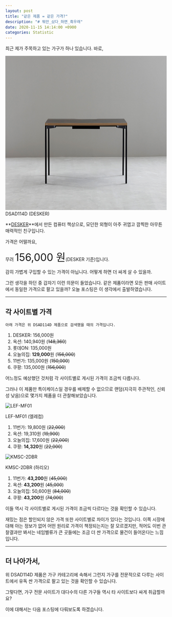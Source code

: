 ```yaml
---
layout: post
title: "같은 제품 = 같은 가격?"
description: "# 뭐만_샀다_하면_흑우래"
date: 2020-11-15 14:14:00 +0900
categories: Statistic 
---
```

최근 제가 주목하고 있는 가구가 하나 있습니다. 바로,

<img src="/assets/imgs/post_3/desk_1.jpg" alt="desk.jpg" title="DSAD114D" height=480>
DSAD114D (DESKER)

**[DESKER][site_desker]**에서 만든 컴퓨터 책상으로, 모던한 외형이 아주 귀엽고 깜찍한 아무튼 매력적인 친구입니다.

가격은 어떨까요, 

무려 <span style="font-size:32px">156,000 원</span>(DESKER 기준)입니다.

감히 가볍게 구입할 수 있는 가격이 아닙니다. 어떻게 하면 더 싸게 살 수 있을까.

그런 생각을 하던 중 갑자기 이런 의문이 들었습니다. 같은 제품이라면 모든 판매 사이트에서 동일한 가격으로 팔고 있을까? 오늘 포스팅은 이 생각에서 출발하였습니다.

---

## 각 사이트별 가격

    아래 가격은 위 DSAD114D 제품으로 검색했을 때의 가격입니다.

1. DESKER: 156,000원
2. 옥션: 140,940원 (~~148,360~~)
3. 롯데ON: 135,000원
4. 오늘의집: **129,000**원 (~~156,000~~)
5. 11번가: 135,000원 (~~150,000~~)
6. 쿠팡: 135,000원 (~~156,000~~)

어느정도 예상했던 것처럼 각 사이트별로 게시된 가격이 조금씩 다릅니다.

그러나 이 제품만 특이케이스일 경우를 배제할 수 없으므로 랜덤(지극히 주관적인, 신뢰성 낮음)으로 몇가지 제품을 더 관찰해보았습니다.

<img src="http://cdn.011st.com/11dims/resize/600x600/quality/75/11src/pd/20/4/8/0/4/4/6/aNPSv/1885480446_B.jpg" title="LEF-MF01" alt="LEF-MF01" height=480 />

LEF-MF01 (엘레컴)

1. 11번가: 19,800원 (~~22,000~~)
2. 옥션: 19,310원 (~~19,900~~)
3. 오늘의집: 17,600원 (~~22,000~~)
4. 쿠팡: **14,320**원 (~~22,000~~)

<img src="https://image.ohou.se/i/bucketplace-v2-development/uploads/productions/160014387589998582.jpg?gif=1&w=640&h=640&c=c&webp=1" alt="KMSC-2DBR" title="KMSC-2DBR" height=480/>

KMSC-2DBR (하리오)

1. 11번가: **43,200**원 (~~45,000~~)
2. 옥션: **43,200**원 (~~45,000~~)
3. 오늘의집: 50,600원 (~~84,000~~)
4. 쿠팡: **43,200**원 (~~74,000~~)

이들 역시 각 사이트별로 게시된 가격이 조금씩 다르다는 것을 확인할 수 있습니다.

재밌는 점은 할인되지 않은 가격 또한 사이트별로 차이가 있다는 것입니다. 이쪽 시장에 대해 아는 정보가 없어 어떤 원리로 가격이 책정되는지는 잘 모르겠지만, 적어도 이번 관찰결과만 봐서는 네임벨류가 큰 곳들에는 조금 더 싼 가격으로 물건이 들어온다는 느낌입니다.

---

## 더 나아가서,

위 DSAD114D 제품은 가구 카테고리에 속해서 그런지 가구를 전문적으로 다루는 사이트에서 유독 싼 가격으로 팔고 있는 것을 확인할 수 있습니다. 

그렇다면, 가구 전문 사이트가 대다수의 다른 가구들 역시 타 사이트보다 싸게 취급할까요? 

이에 대해서는 다음 포스팅에 다뤄보도록 하겠습니다.

[site_desker]: https://www.desker.co.kr/product/category/desks